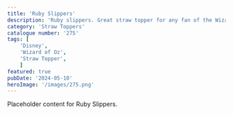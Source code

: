 ```yaml
---
title: 'Ruby Slippers'
description: 'Ruby slippers. Great straw topper for any fan of the Wizard of OZ movie'
category: 'Straw Toppers'
catalogue number: '275'
tags: [
    'Disney', 
    'Wizard of Oz',
    'Straw Topper', 
    ]
featured: true
pubDate: '2024-05-10'
heroImage: '/images/275.png'
---
```


Placeholder content for Ruby Slippers.